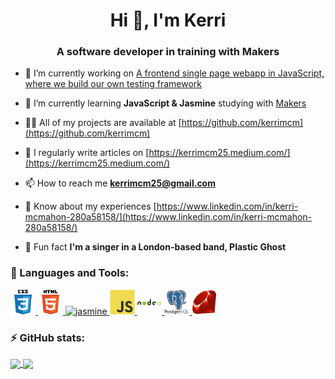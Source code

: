 <h1 align="center">Hi 👋, I'm Kerri</h1>
<h3 align="center">A software developer in training with Makers</h3>

- 🔭 I’m currently working on [A frontend single page webapp in JavaScript, where we build our own testing framework](https://github.com/fwill22/notes-app)

- 🌱 I’m currently learning **JavaScript & Jasmine** studying with [Makers](https://makers.tech/about-us/)

- 👨‍💻 All of my projects are available at [https://github.com/kerrimcm](https://github.com/kerrimcm)

- 📝 I regularly write articles on [https://kerrimcm25.medium.com/](https://kerrimcm25.medium.com/)

- 📫 How to reach me **kerrimcm25@gmail.com**

- 📄 Know about my experiences [https://www.linkedin.com/in/kerri-mcmahon-280a58158/](https://www.linkedin.com/in/kerri-mcmahon-280a58158/)

- 🎤 Fun fact **I'm a singer in a London-based band, Plastic Ghost**

<h3 align="left">📍 Languages and Tools:</h3>
<p align="left"> <a href="https://www.w3schools.com/css/" target="_blank"> <img src="https://raw.githubusercontent.com/devicons/devicon/master/icons/css3/css3-original-wordmark.svg" alt="css3" width="40" height="40"/> </a> <a href="https://www.w3.org/html/" target="_blank"> <img src="https://raw.githubusercontent.com/devicons/devicon/master/icons/html5/html5-original-wordmark.svg" alt="html5" width="40" height="40"/> </a> <a href="https://jasmine.github.io/" target="_blank"> <img src="https://www.vectorlogo.zone/logos/jasmine/jasmine-icon.svg" alt="jasmine" width="40" height="40"/> </a> <a href="https://developer.mozilla.org/en-US/docs/Web/JavaScript" target="_blank"> <img src="https://raw.githubusercontent.com/devicons/devicon/master/icons/javascript/javascript-original.svg" alt="javascript" width="40" height="40"/> </a> <a href="https://nodejs.org" target="_blank"> <img src="https://raw.githubusercontent.com/devicons/devicon/master/icons/nodejs/nodejs-original-wordmark.svg" alt="nodejs" width="40" height="40"/> </a> <a href="https://www.postgresql.org" target="_blank"> <img src="https://raw.githubusercontent.com/devicons/devicon/master/icons/postgresql/postgresql-original-wordmark.svg" alt="postgresql" width="40" height="40"/> </a> <a href="https://www.ruby-lang.org/en/" target="_blank"> <img src="https://raw.githubusercontent.com/devicons/devicon/master/icons/ruby/ruby-original.svg" alt="ruby" width="40" height="40"/> </a> </p>

<h3 align="left">⚡️ GitHub stats:</h3>

<a href="https://github.com/anuraghazra/github-readme-stats">
  <img align="center" src="https://github-readme-stats.vercel.app/api?username=kerrimcm&show_icons=true&theme=radical" />
</a>
<a href="https://github.com/anuraghazra/convoychat">
  <img align="center" src="https://github-readme-stats.vercel.app/api/top-langs/?username=kerrimcm&layout=compact&theme=radical" />
</a>

